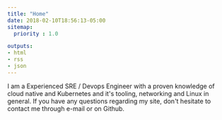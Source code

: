 ```yaml
---
title: "Home"
date: 2018-02-10T18:56:13-05:00
sitemap:
  priority : 1.0

outputs:
- html
- rss
- json
---
```


I am a Experienced SRE / Devops Engineer with a proven knowledge of cloud native and Kubernetes and it's tooling, networking and Linux in general. If you have any questions regarding my site, don't hesitate to contact me through e-mail or on Github.